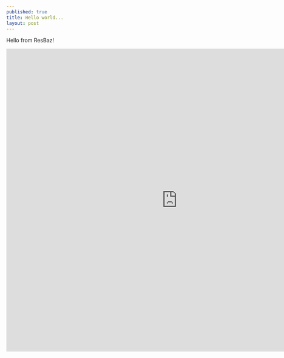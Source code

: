 ```yaml
---
published: true
title: Hello world...
layout: post
---
```

Hello from ResBaz!

<iframe width="900" height="800" frameborder="0" scrolling="no" src="https://plot.ly/~lazappi/1.embed"></iframe>